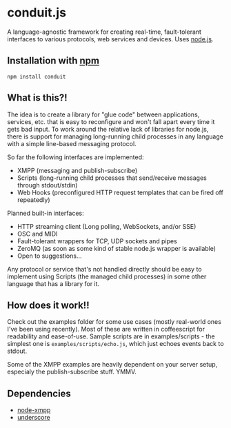 # conduit.js

A language-agnostic framework for creating real-time, fault-tolerant interfaces
to various protocols, web services and devices. Uses [node.js](http://nodejs.org/).

## Installation with [npm](http://github.com/isaacs/npm)

    npm install conduit


## What is this?!

The idea is to create a library for "glue code" between applications, services,
etc. that is easy to reconfigure and won't fall apart every time it gets bad
input. To work around the relative lack of libraries for node.js, there is
support for managing long-running child processes in any language with a simple
line-based messaging protocol.

So far the following interfaces are implemented:

* XMPP (messaging and publish-subscribe)
* Scripts (long-running child processes that send/receive messages through
  stdout/stdin)
* Web Hooks (preconfigured HTTP request templates that can be fired off
  repeatedly)

Planned built-in interfaces:

* HTTP streaming client (Long polling, WebSockets, and/or SSE)
* OSC and MIDI
* Fault-tolerant wrappers for TCP, UDP sockets and pipes
* ZeroMQ (as soon as some kind of stable node.js wrapper is available)
* Open to suggestions...

Any protocol or service that's not handled directly should be easy to implement
using Scripts (the managed child processes) in some other language that has a
library for it.

## How does it work!!

Check out the examples folder for some use cases (mostly real-world ones I've
been using recently). Most of these are written in coffeescript for readability
and ease-of-use. Sample scripts are in examples/scripts - the simplest one is
`examples/scripts/echo.js`, which just echoes events back to stdout.

Some of the XMPP examples are heavily dependent on your server setup, especialy
the publish-subscribe stuff. YMMV.

## Dependencies

* [node-xmpp](http://github.com/astro/node-xmpp)
* [underscore](http://github.com/documentcloud/underscore)

